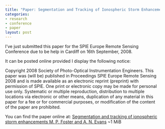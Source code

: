 ```yaml
--- 
title: "Paper: Segmentation and Tracking of Ionospheric Storm Enhancements"
categories: 
- research
- conference
- paper
layout: post
---
```

I've just submitted this paper for the SPIE Europe Remote Sensing Conference due to be help in Cardiff on 16th September, 2008.

It can be posted online provided I display the following notice:

Copyright 2008 Society of Photo-Optical Instrumentation Engineers.
This paper was (will be) published in Proceedings SPIE Europe Remote Sensing 2008 and is made available as an
electronic reprint (preprint) with permission of SPIE. One print or electronic copy may be made for personal use only.
Systematic or multiple reproduction, distribution to multiple locations via electronic or other means, duplication of any
material in this paper for a fee or for commercial purposes, or modification of the content of the paper are prohibited.

You can find the paper online at: [Segmentation and tracking of ionospheric storm enhancements M. P. Foster and A. N. Evans](http://files.my-mili.eu/spie_2008.pdf "") ~1 MiB
